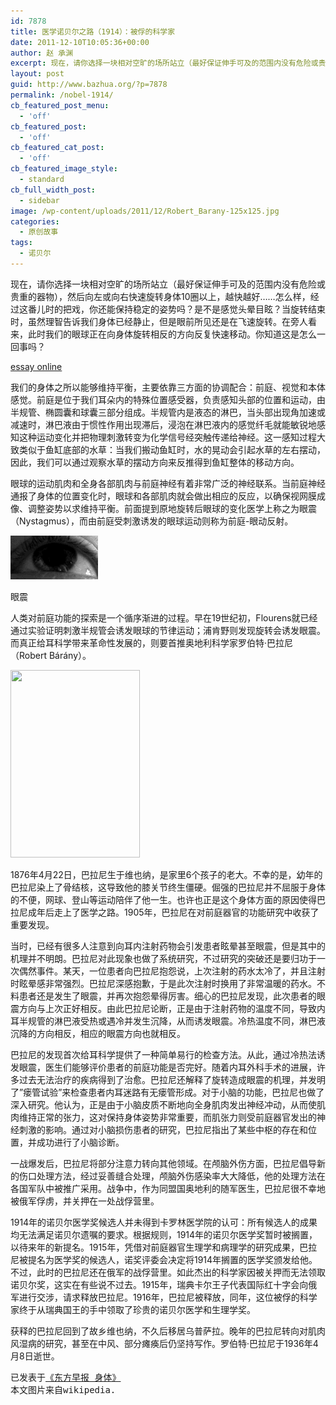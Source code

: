```yaml
---
id: 7878
title: 医学诺贝尔之路（1914）：被俘的科学家
date: 2011-12-10T10:05:36+00:00
author: 赵 承渊
excerpt: 现在，请你选择一块相对空旷的场所站立（最好保证伸手可及的范围内没有危险或贵重的器物），然后向左或向右快速旋转身体10圈以上，越快越好......怎么样，经过这番儿时的把戏，你还能保持稳定的姿势吗？是不是感觉头晕目眩？当旋转结束时，虽然理智告诉我们身体已经静止，但是眼前所见还是在飞速旋转。在旁人看来，此时我们的眼球正在向身体旋转相反的方向反复快速移动。你知道这是怎么一回事吗？
layout: post
guid: http://www.bazhua.org/?p=7878
permalink: /nobel-1914/
cb_featured_post_menu:
  - 'off'
cb_featured_post:
  - 'off'
cb_featured_cat_post:
  - 'off'
cb_featured_image_style:
  - standard
cb_full_width_post:
  - sidebar
image: /wp-content/uploads/2011/12/Robert_Barany-125x125.jpg
categories:
  - 原创故事
tags:
  - 诺贝尔
---
```

现在，请你选择一块相对空旷的场所站立（最好保证伸手可及的范围内没有危险或贵重的器物），然后向左或向右快速旋转身体10圈以上，越快越好&#8230;&#8230;怎么样，经过这番儿时的把戏，你还能保持稳定的姿势吗？是不是感觉头晕目眩？当旋转结束时，虽然理智告诉我们身体已经静止，但是眼前所见还是在飞速旋转。在旁人看来，此时我们的眼球正在向身体旋转相反的方向反复快速移动。你知道这是怎么一回事吗？
  


<div class="dnn">
  <p>
    <a title="essay online" href="http://online-writing-service.org/">essay online</a>
  </p>
</div>

我们的身体之所以能够维持平衡，主要依靠三方面的协调配合：前庭、视觉和本体感觉。前庭是位于我们耳朵内的特殊位置感受器，负责感知头部的位置和运动，由半规管、椭圆囊和球囊三部分组成。半规管内是液态的淋巴，当头部出现角加速或减速时，淋巴液由于惯性作用出现滞后，浸泡在淋巴液内的感觉纤毛就能敏锐地感知这种运动变化并把物理刺激转变为化学信号经突触传递给神经。这一感知过程大致类似于鱼缸底部的水草：当我们搬动鱼缸时，水的晃动会引起水草的左右摆动，因此，我们可以通过观察水草的摆动方向来反推得到鱼缸整体的移动方向。

眼球的运动肌肉和全身各部肌肉与前庭神经有着非常广泛的神经联系。当前庭神经通报了身体的位置变化时，眼球和各部肌肉就会做出相应的反应，以确保视网膜成像、调整姿势以求维持平衡。前面提到原地旋转后眼球的变化医学上称之为眼震（Nystagmus），而由前庭受刺激诱发的眼球运动则称为前庭-眼动反射。

<div id="attachment_7934" style="width: 150px" class="wp-caption alignnone">
  <a href="/wp-content/uploads/2011/12/Optokinetic_nystagmus.gif"><img class="size-full wp-image-7934 " src="/wp-content/uploads/2011/12/Optokinetic_nystagmus.gif" alt="" width="140" height="70" /></a>
  
  <p class="wp-caption-text">
    眼震
  </p>
</div>

人类对前庭功能的探索是一个循序渐进的过程。早在19世纪初，Flourens就已经通过实验证明刺激半规管会诱发眼球的节律运动；浦肯野则发现旋转会诱发眼震。而真正给耳科学带来革命性发展的，则要首推奥地利科学家罗伯特·巴拉尼（Robert Bárány）。

[<img class="alignleft size-medium wp-image-7933" style="border-style: initial; border-color: initial;" title="Robert_Barany" src="/wp-content/uploads/2011/12/Robert_Barany-207x300.jpg" alt="" width="207" height="300" srcset="/wp-content/uploads/2011/12/Robert_Barany-207x300.jpg 207w, /wp-content/uploads/2011/12/Robert_Barany-103x150.jpg 103w, /wp-content/uploads/2011/12/Robert_Barany-707x1024.jpg 707w, /wp-content/uploads/2011/12/Robert_Barany.jpg 1061w" sizes="(max-width: 207px) 100vw, 207px" />](/wp-content/uploads/2011/12/Robert_Barany.jpg)

1876年4月22日，巴拉尼生于维也纳，是家里6个孩子的老大。不幸的是，幼年的巴拉尼染上了骨结核，这导致他的膝关节终生僵硬。倔强的巴拉尼并不屈服于身体的不便，网球、登山等运动陪伴了他一生。也许也正是这个身体方面的原因使得巴拉尼成年后走上了医学之路。1905年，巴拉尼在对前庭器官的功能研究中收获了重要发现。

当时，已经有很多人注意到向耳内注射药物会引发患者眩晕甚至眼震，但是其中的机理并不明朗。巴拉尼对此现象也做了系统研究，不过研究的突破还是要归功于一次偶然事件。某天，一位患者向巴拉尼抱怨说，上次注射的药水太冷了，并且注射时眩晕感非常强烈。巴拉尼深感抱歉，于是此次注射时换用了非常温暖的药水。不料患者还是发生了眼震，并再次抱怨晕得厉害。细心的巴拉尼发现，此次患者的眼震方向与上次正好相反。由此巴拉尼论断，正是由于注射药物的温度不同，导致内耳半规管的淋巴液受热或遇冷并发生沉降，从而诱发眼震。冷热温度不同，淋巴液沉降的方向相反，相应的眼震方向也就相反。

巴拉尼的发现首次给耳科学提供了一种简单易行的检查方法。从此，通过冷热法诱发眼震，医生们能够评价患者的前庭功能是否完好。随着内耳外科手术的进展，许多过去无法治疗的疾病得到了治愈。巴拉尼还解释了旋转造成眼震的机理，并发明了&#8221;瘘管试验&#8221;来检查患者内耳迷路有无瘘管形成。对于小脑的功能，巴拉尼也做了深入研究。他认为，正是由于小脑皮质不断地向全身肌肉发出神经冲动，从而使肌肉维持正常的张力，这对保持身体姿势非常重要，而肌张力则受前庭器官发出的神经刺激的影响。通过对小脑损伤患者的研究，巴拉尼指出了某些中枢的存在和位置，并成功进行了小脑诊断。

一战爆发后，巴拉尼将部分注意力转向其他领域。在颅脑外伤方面，巴拉尼倡导新的伤口处理方法，经过妥善缝合处理，颅脑外伤感染率大大降低，他的处理方法在各国军队中被推广采用。战争中，作为同盟国奥地利的随军医生，巴拉尼很不幸地被俄军俘虏，并关押在一处战俘营里。

1914年的诺贝尔医学奖候选人并未得到卡罗林医学院的认可：所有候选人的成果均无法满足诺贝尔遗嘱的要求。根据规则，1914年的诺贝尔医学奖暂时被搁置，以待来年的新提名。1915年，凭借对前庭器官生理学和病理学的研究成果，巴拉尼被提名为医学奖的候选人，诺奖评委会决定将1914年搁置的医学奖颁发给他。不过，此时的巴拉尼还在俄军的战俘营里。如此杰出的科学家因被关押而无法领取诺贝尔奖，这实在有些说不过去。1915年，瑞典卡尔王子代表国际红十字会向俄军进行交涉，请求释放巴拉尼。1916年，巴拉尼被释放，同年，这位被俘的科学家终于从瑞典国王的手中领取了珍贵的诺贝尔医学和生理学奖。

获释的巴拉尼回到了故乡维也纳，不久后移居乌普萨拉。晚年的巴拉尼转向对肌肉风湿病的研究，甚至在中风、部分瘫痪后仍坚持写作。罗伯特·巴拉尼于1936年4月8日逝世。

<pre>已发表于<a href="http://www.dfdaily.com/html/8755/2011/11/5/691776.shtml" target="_blank">《东方早报 身体》</a>
本文图片来自wikipedia.</pre>

<div style="display: none;">
  zp8497586rq
</div>
